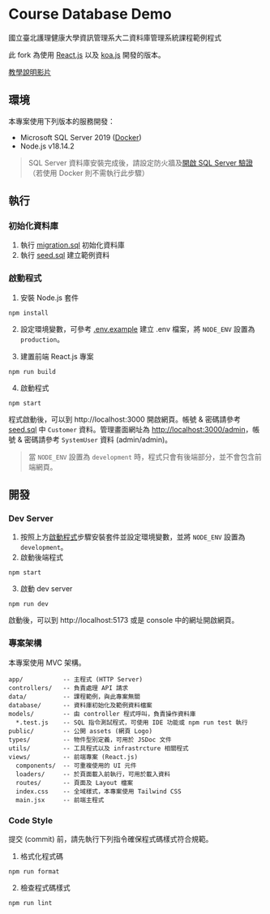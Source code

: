 # Course Database Demo

國立臺北護理健康大學資訊管理系大二資料庫管理系統課程範例程式

此 fork 為使用 [React.js](https://react.dev/) 以及 [koa.js](https://koajs.com/) 開發的版本。

[教學說明影片](https://www.youtube.com/watch?v=WJTRE3RXABc)

## 環境

本專案使用下列版本的服務開發：

- Microsoft SQL Server 2019 ([Docker](https://hub.docker.com/_/microsoft-mssql-server))
- Node.js v18.14.2

> SQL Server 資料庫安裝完成後，請設定防火牆及[開啟 SQL Server 驗證](https://learn.microsoft.com/zh-tw/sql/relational-databases/security/choose-an-authentication-mode)（若使用 Docker 則不需執行此步驟）

## 執行

### 初始化資料庫

1. 執行 [migration.sql](database/migration.sql) 初始化資料庫
2. 執行 [seed.sql](database/seed.sql) 建立範例資料

### 啟動程式

1. 安裝 Node.js 套件

```shell
npm install
```

2. 設定環境變數，可參考 [.env.example](.env.example) 建立 .env 檔案，將 `NODE_ENV` 設置為 `production`。

3. 建置前端 React.js 專案

```shell
npm run build
```

4. 啟動程式

```shell
npm start
```

程式啟動後，可以到 http://localhost:3000 開啟網頁。帳號 & 密碼請參考 [seed.sql](database/seed.sql) 中 `Customer` 資料。管理畫面網址為 [http://localhost:3000/admin](http://localhost:3000/admin)，帳號 & 密碼請參考 `SystemUser` 資料 (admin/admin)。

> 當 `NODE_ENV` 設置為 `development` 時，程式只會有後端部分，並不會包含前端網頁。

## 開發

### Dev Server

1. 按照上方[啟動程式](#啟動程式)步驟安裝套件並設定環境變數，並將 `NODE_ENV` 設置為 `development`。
2. 啟動後端程式

```shell
npm start
```

3. 啟動 dev server

```shell
npm run dev
```

啟動後，可以到 http://localhost:5173 或是 console 中的網址開啟網頁。

### 專案架構

本專案使用 MVC 架構。

```
app/           -- 主程式 (HTTP Server)
controllers/   -- 負責處理 API 請求
data/          -- 課程範例，與此專案無關
database/      -- 資料庫初始化及範例資料檔案
models/        -- 由 controller 程式呼叫，負責操作資料庫
  *.test.js    -- SQL 指令測試程式，可使用 IDE 功能或 npm run test 執行
public/        -- 公開 assets (網頁 Logo)
types/         -- 物件型別定義，可用於 JSDoc 文件
utils/         -- 工具程式以及 infrastrcture 相關程式
views/         -- 前端專案 (React.js)
  components/  -- 可重複使用的 UI 元件
  loaders/     -- 於頁面載入前執行，可用於載入資料
  routes/      -- 頁面及 Layout 檔案
  index.css    -- 全域樣式，本專案使用 Tailwind CSS
  main.jsx     -- 前端主程式
```

### Code Style

提交 (commit) 前，請先執行下列指令確保程式碼樣式符合規範。

1. 格式化程式碼

```shell
npm run format
```

2. 檢查程式碼樣式

```shell
npm run lint
```
